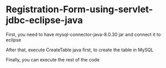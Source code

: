 # Registration-Form-using-servlet-jdbc-eclipse-java

First, you need to have mysql-connector-java-8.0.30 jar and connect it to eclipse

After that, execute CreateTable java first, to create the table in MySQL

Finally, you can execute the rest of the code

